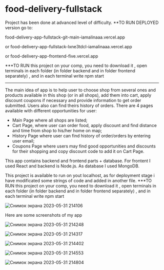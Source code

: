 # food-delivery-fullstack
Project has been done at advanced level of difficulty. **TO RUN DEPLOYED version go to:

food-delivery-app-fullstack-git-main-iamalinaaa.vercel.app

or food-delivery-app-fullstack-lxne3tdcl-iamalinaaa.vercel.app

or food-delivery-app-frontend-five.vercel.app


***TO RUN this project on your comp, you need to download it , open terminals in each folder (in folder backend and in folder frontend separately) , and in each terminal write 
npm start
***


The main idea of app is to help user to choose shop from several ones and products available in this shop (or in all shops), add them into cart, apply discount coupons if necessary and provide information to get order submitted. Users also can find theirs history of orders.
There are 4 pages available with different opportunities for user: 
* Main Page where all shops are listed;
* Cart Page, where user can order food, apply discount and find distance and time from shop to his/her home on map;
* History Page where user can find history of order/orders by entering user email; 
* Coupons Page where users may find good opportunities and discounts for their shopping and copy discount code to add it on Cart Page.

This app contains backend and frontend parts + database. For frontent I used React and backend is Node.js. As database I used MongoDB. 

This project is available to run on yout localhost, as for deployment stage i have modificated some strings of code and added in another file. 
***TO RUN this project on your comp, you need to download it , open terminals in each folder (in folder backend and in folder frontend separately) , and in each terminal write 
npm start

![Снимок экрана 2023-05-31 214106](https://github.com/iamAlinaaa/food-delivery-fullstack/assets/111873795/a3687b15-52c0-485b-8427-76c07e8a64f3)

Here are some screenshots of my app

![Снимок экрана 2023-05-31 214248](https://github.com/iamAlinaaa/food-delivery-fullstack/assets/111873795/2b7d540a-f8dd-415b-90a1-46d139331a52)


![Снимок экрана 2023-05-31 214317](https://github.com/iamAlinaaa/food-delivery-fullstack/assets/111873795/13abd29b-9099-421c-a054-bdcb93a2e91f)


![Снимок экрана 2023-05-31 214402](https://github.com/iamAlinaaa/food-delivery-fullstack/assets/111873795/79c0875e-8eab-426f-8c3e-5a42de56cbde)


![Снимок экрана 2023-05-31 214553](https://github.com/iamAlinaaa/food-delivery-fullstack/assets/111873795/ea70afea-f5bd-4094-9ddb-8c17975213b3)


![Снимок экрана 2023-05-31 214804](https://github.com/iamAlinaaa/food-delivery-fullstack/assets/111873795/5e659e7f-496e-40db-8f73-600123a3b08e)

